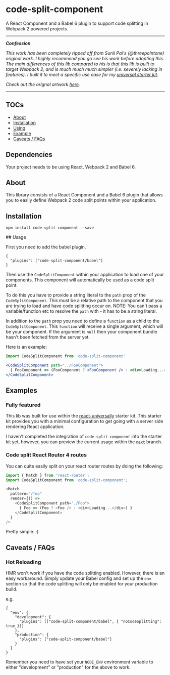 # code-split-component

A React Component and a Babel 6 plugin to support code splitting in Webpack 2 powered projects.

---

___Confession___

_This work has been completely ripped off from Sunil Pai's (@threepointone) original work. I highly recommend you go see his work before adopting this.  The main differences of this lib compared to his is that this lib is built to target Webpack 2, and is much much much simpler (i.e. severely lacking in features).  I built it to meet a specific use case for my [universal starter kit](https://github.com/ctrlplusb/react-universally)._

_Check out the orignal artwork [here](https://github.com/threepointone/react-modules)._

---

## TOCs

 - [About](https://github.com/ctrlplusb/code-split-component#about)
 - [Installation](https://github.com/ctrlplusb/code-split-component#installation)
 - [Using](https://github.com/ctrlplusb/code-split-component#using)
 - [Example](https://github.com/ctrlplusb/code-split-component#example)
 - [Caveats / FAQs](https://github.com/ctrlplusb/code-split-component#caveats-faqs)


## Dependencies

Your project needs to be using React, Webpack 2 and Babel 6.

## About

This library consists of a React Component and a Babel 6 plugin that allows you to easily define Webpack 2 code split points within your application.

## Installation

`npm install code-split-component --save`

## Usage

First you need to add the babel plugin.

```
{
  "plugins": ["code-split-component/babel"]
}
```

Then use the `CodeSplitComponent` within your application to load one of your components.  This component will automatically be used as a code split point. 

To do this you have to provide a string literal to the `path` prop of the `CodeSplitComponent`.  This must be a relative path to the component that you are trying to load and have code splitting occur on. NOTE: You can't pass a variable/function etc to resolve the `path` with - it has to be a string literal.

In addition to the `path` prop you need to define a `function` as a child to the `CodeSplitComponent`.  This `function` will receive a single argument, which will be your component.  If the argument is `null` then your component bundle hasn't been fetched from the server yet.

Here is an example:

```jsx
import CodeSplitComponent from 'code-split-component'

<CodeSplitComponent path="../FooComponent">
  { FooComponent => (FooComponent ? <FooComponent /> : <div>Loading...</div>) }
</CodeSplitComponent>
```

## Examples

### Fully featured

This lib was built for use within the [react-universally](https://github.com/ctrlplusb/react-universally) starter kit. This starter kit provides you with a minimal configuration to get going with a server side rendering React application. 

I haven't completed the integration of `code-split-component` into the starter kit yet, however, you can preview the current usage within the [`next`](https://github.com/ctrlplusb/react-universally/tree/next) branch.

### Code split React Router 4 routes

You can quite easily split on your react router routes by doing the following:

```js
import { Match } from 'react-router';
import CodeSplitComponent from 'code-split-component';

<Match
  pattern="/foo"
  render={() =>
    <CodeSplitComponent path="./Foo">
      { Foo => (Foo ? <Foo /> : <div>Loading...</div>) }
    </CodeSplitComponent>
  }
/>
```

Pretty simple. :)

## Caveats / FAQs

### Hot Reloading

HMR won't work if you have the code splitting enabled. However, there is an easy workaround. Simply update your Babel config and set up the `env` section so that the code splitting will only be enabled for your production build.

e.g.

```
{
  "env": {
    "development": {
      "plugins": [["code-split-component/babel", { "noCodeSplitting": true }]]
    },
    "production": {
      "plugins": ["code-split-component/babel"]
    }
  }
}
```

Remember you need to have set your `NODE_ENV` environment variable to either "development" or "production" for the above to work.

